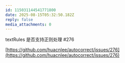 ```yaml
---
id: 115031144541771800
date: 2025-08-15T05:32:50.182Z
reply: false
media_attachments: 0
---
```


textRules 是否支持正则处理 #276

[https://github.com/huacnlee/autocorrect/issues/276](https://github.com/huacnlee/autocorrect/issues/276)

